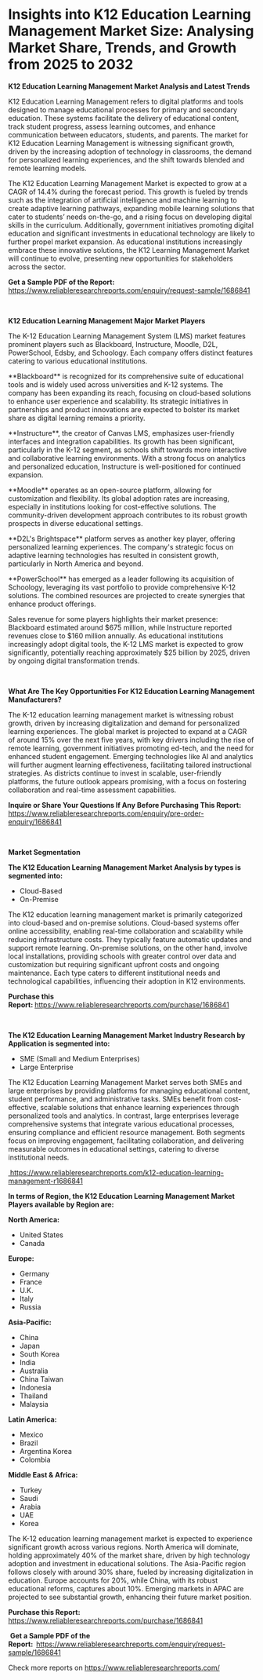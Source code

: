 <p><h1>Insights into K12 Education Learning Management Market Size: Analysing Market Share, Trends, and Growth from 2025 to 2032</h1></p><p><strong>K12 Education Learning Management Market Analysis and Latest Trends</strong></p>
<p><p>K12 Education Learning Management refers to digital platforms and tools designed to manage educational processes for primary and secondary education. These systems facilitate the delivery of educational content, track student progress, assess learning outcomes, and enhance communication between educators, students, and parents. The market for K12 Education Learning Management is witnessing significant growth, driven by the increasing adoption of technology in classrooms, the demand for personalized learning experiences, and the shift towards blended and remote learning models.</p><p>The K12 Education Learning Management Market is expected to grow at a CAGR of 14.4% during the forecast period. This growth is fueled by trends such as the integration of artificial intelligence and machine learning to create adaptive learning pathways, expanding mobile learning solutions that cater to students’ needs on-the-go, and a rising focus on developing digital skills in the curriculum. Additionally, government initiatives promoting digital education and significant investments in educational technology are likely to further propel market expansion. As educational institutions increasingly embrace these innovative solutions, the K12 Learning Management Market will continue to evolve, presenting new opportunities for stakeholders across the sector.</p></p>
<p><strong>Get a Sample PDF of the Report:&nbsp;</strong> <a href="https://www.reliableresearchreports.com/enquiry/request-sample/1686841?utm_campaign=3206&utm_medium=2&utm_source=Github&utm_content=ia&utm_term=26032025&utm_id=k12-education-learning-management">https://www.reliableresearchreports.com/enquiry/request-sample/1686841</a></p>
<p>&nbsp;</p>
<p><strong>K12 Education Learning Management Major Market Players</strong></p>
<p><p>The K-12 Education Learning Management System (LMS) market features prominent players such as Blackboard, Instructure, Moodle, D2L, PowerSchool, Edsby, and Schoology. Each company offers distinct features catering to various educational institutions.</p><p>**Blackboard** is recognized for its comprehensive suite of educational tools and is widely used across universities and K-12 systems. The company has been expanding its reach, focusing on cloud-based solutions to enhance user experience and scalability. Its strategic initiatives in partnerships and product innovations are expected to bolster its market share as digital learning remains a priority.</p><p>**Instructure**, the creator of Canvas LMS, emphasizes user-friendly interfaces and integration capabilities. Its growth has been significant, particularly in the K-12 segment, as schools shift towards more interactive and collaborative learning environments. With a strong focus on analytics and personalized education, Instructure is well-positioned for continued expansion.</p><p>**Moodle** operates as an open-source platform, allowing for customization and flexibility. Its global adoption rates are increasing, especially in institutions looking for cost-effective solutions. The community-driven development approach contributes to its robust growth prospects in diverse educational settings.</p><p>**D2L's Brightspace** platform serves as another key player, offering personalized learning experiences. The company's strategic focus on adaptive learning technologies has resulted in consistent growth, particularly in North America and beyond.</p><p>**PowerSchool** has emerged as a leader following its acquisition of Schoology, leveraging its vast portfolio to provide comprehensive K-12 solutions. The combined resources are projected to create synergies that enhance product offerings.</p><p>Sales revenue for some players highlights their market presence: Blackboard estimated around $675 million, while Instructure reported revenues close to $160 million annually. As educational institutions increasingly adopt digital tools, the K-12 LMS market is expected to grow significantly, potentially reaching approximately $25 billion by 2025, driven by ongoing digital transformation trends.</p></p>
<p>&nbsp;</p>
<p><strong>What Are The Key Opportunities For K12 Education Learning Management Manufacturers?</strong></p>
<p><p>The K-12 education learning management market is witnessing robust growth, driven by increasing digitalization and demand for personalized learning experiences. The global market is projected to expand at a CAGR of around 15% over the next five years, with key drivers including the rise of remote learning, government initiatives promoting ed-tech, and the need for enhanced student engagement. Emerging technologies like AI and analytics will further augment learning effectiveness, facilitating tailored instructional strategies. As districts continue to invest in scalable, user-friendly platforms, the future outlook appears promising, with a focus on fostering collaboration and real-time assessment capabilities.</p></p>
<p><strong>Inquire or Share Your Questions If Any Before Purchasing This Report:</strong> <a href="https://www.reliableresearchreports.com/enquiry/pre-order-enquiry/1686841?utm_campaign=3206&utm_medium=2&utm_source=Github&utm_content=ia&utm_term=26032025&utm_id=k12-education-learning-management">https://www.reliableresearchreports.com/enquiry/pre-order-enquiry/1686841</a></p>
<p>&nbsp;</p>
<p><strong>Market Segmentation</strong></p>
<p><strong>The K12 Education Learning Management Market Analysis by types is segmented into:</strong></p>
<p><ul><li>Cloud-Based</li><li>On-Premise</li></ul></p>
<p><p>The K12 education learning management market is primarily categorized into cloud-based and on-premise solutions. Cloud-based systems offer online accessibility, enabling real-time collaboration and scalability while reducing infrastructure costs. They typically feature automatic updates and support remote learning. On-premise solutions, on the other hand, involve local installations, providing schools with greater control over data and customization but requiring significant upfront costs and ongoing maintenance. Each type caters to different institutional needs and technological capabilities, influencing their adoption in K12 environments.</p></p>
<p><strong>Purchase this Report:&nbsp;</strong><a href="https://www.reliableresearchreports.com/purchase/1686841?utm_campaign=3206&utm_medium=2&utm_source=Github&utm_content=ia&utm_term=26032025&utm_id=k12-education-learning-management">https://www.reliableresearchreports.com/purchase/1686841</a></p>
<p>&nbsp;</p>
<p><strong>The K12 Education Learning Management Market Industry Research by Application is segmented into:</strong></p>
<p><ul><li>SME (Small and Medium Enterprises)</li><li>Large Enterprise</li></ul></p>
<p><p>The K12 Education Learning Management Market serves both SMEs and large enterprises by providing platforms for managing educational content, student performance, and administrative tasks. SMEs benefit from cost-effective, scalable solutions that enhance learning experiences through personalized tools and analytics. In contrast, large enterprises leverage comprehensive systems that integrate various educational processes, ensuring compliance and efficient resource management. Both segments focus on improving engagement, facilitating collaboration, and delivering measurable outcomes in educational settings, catering to diverse institutional needs.</p></p>
<p><a href="https://www.reliableresearchreports.com/k12-education-learning-management-r1686841?utm_campaign=3206&utm_medium=2&utm_source=Github&utm_content=ia&utm_term=26032025&utm_id=k12-education-learning-management">&nbsp;https://www.reliableresearchreports.com/k12-education-learning-management-r1686841</a></p>
<p><strong>In terms of Region, the K12 Education Learning Management Market Players available by Region are:</strong></p>
<p>
    <p> <strong> North America: </strong>
        <ul>
            <li>United States</li>
            <li>Canada</li>
        </ul>
        </p> 
    <p> <strong> Europe: </strong>
        <ul>
            <li>Germany</li>
            <li>France</li>
            <li>U.K.</li>
            <li>Italy</li>
            <li>Russia</li>
        </ul>
        </p> 
    <p> <strong> Asia-Pacific: </strong>
        <ul>
            <li>China</li>
            <li>Japan</li>
            <li>South Korea</li>
            <li>India</li>
            <li>Australia</li>
            <li>China Taiwan</li>
            <li>Indonesia</li>
            <li>Thailand</li>
            <li>Malaysia</li>
        </ul>
        </p> 
    <p> <strong> Latin America: </strong>
        <ul>
            <li>Mexico</li>
            <li>Brazil</li>
            <li>Argentina Korea</li>
            <li>Colombia</li>
        </ul>
        </p> 
    <p> <strong> Middle East & Africa: </strong>
        <ul>
            <li>Turkey</li>
            <li>Saudi</li>
            <li>Arabia</li>
            <li>UAE</li>
            <li>Korea</li>
        </ul>
    </p>
    </p>
<p><p>The K-12 education learning management market is expected to experience significant growth across various regions. North America will dominate, holding approximately 40% of the market share, driven by high technology adoption and investment in educational solutions. The Asia-Pacific region follows closely with around 30% share, fueled by increasing digitalization in education. Europe accounts for 20%, while China, with its robust educational reforms, captures about 10%. Emerging markets in APAC are projected to see substantial growth, enhancing their future market position.</p></p>
<p><strong>Purchase this Report: </strong><a href="https://www.reliableresearchreports.com/purchase/1686841?utm_campaign=3206&utm_medium=2&utm_source=Github&utm_content=ia&utm_term=26032025&utm_id=k12-education-learning-management">https://www.reliableresearchreports.com/purchase/1686841</a></p>
<p>&nbsp;<strong>Get a Sample PDF of the Report:&nbsp;&nbsp;</strong><a href="https://www.reliableresearchreports.com/enquiry/request-sample/1686841?utm_campaign=3206&utm_medium=2&utm_source=Github&utm_content=ia&utm_term=26032025&utm_id=k12-education-learning-management">https://www.reliableresearchreports.com/enquiry/request-sample/1686841</a></p>
<p><strong></strong></p>
<p>Check more reports on <a href="https://www.reliableresearchreports.com/?utm_campaign=3206&utm_medium=2&utm_source=Github&utm_content=ia&utm_term=26032025&utm_id=k12-education-learning-management">https://www.reliableresearchreports.com/</a></p>